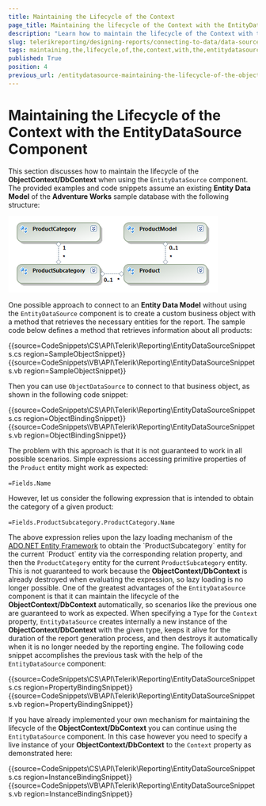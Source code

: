 ```yaml
---
title: Maintaining the Lifecycle of the Context
page_title: Maintaining the lifecycle of the Context with the EntityDataSource component explained
description: "Learn how to maintain the lifecycle of the Context with the EntityDataSource component in Telerik Reporting."
slug: telerikreporting/designing-reports/connecting-to-data/data-source-components/entitydatasource-component/maintaining-the-lifecycle-of-the-context-with-the-entitydatasource-component
tags: maintaining,the,lifecycle,of,the,context,with,the,entitydatasource,component
published: True
position: 4
previous_url: /entitydatasource-maintaining-the-lifecycle-of-the-objectContext
---
```


# Maintaining the Lifecycle of the Context with the EntityDataSource Component

This section discusses how to maintain the lifecycle of the __ObjectContext/DbContext__ when using the `EntityDataSource` component. The provided examples and code snippets assume an existing __Entity Data Model__ of the __Adventure Works__ sample database with the following structure:

![The structure of the Entity Data Model of the Adventure Works sample database we are going to use in the examples](images/DataSources/EntityDataSourceAdventureWorksEntityModel.png)

One possible approach to connect to an __Entity Data Model__ without using the `EntityDataSource` component is to create a custom business object with a method that retrieves the necessary entities for the report. The sample code below defines a method that retrieves information about all products:

{{source=CodeSnippets\CS\API\Telerik\Reporting\EntityDataSourceSnippets.cs region=SampleObjectSnippet}}
{{source=CodeSnippets\VB\API\Telerik\Reporting\EntityDataSourceSnippets.vb region=SampleObjectSnippet}}

Then you can use `ObjectDataSource` to connect to that business object, as shown in the following code snippet:

{{source=CodeSnippets\CS\API\Telerik\Reporting\EntityDataSourceSnippets.cs region=ObjectBindingSnippet}}
{{source=CodeSnippets\VB\API\Telerik\Reporting\EntityDataSourceSnippets.vb region=ObjectBindingSnippet}}

The problem with this approach is that it is not guaranteed to work in all possible scenarios. Simple expressions accessing primitive properties of the `Product` entity might work as expected:

`=Fields.Name`

However, let us consider the following expression that is intended to obtain the category of a given product:

`=Fields.ProductSubcategory.ProductCategory.Name`

The above expression relies upon the lazy loading mechanism of the [ADO.NET Entity Framework](https://learn.microsoft.com/en-us/previous-versions/aa697427(v=vs.80)?redirectedfrom=MSDN) to obtain the `ProductSubcategory` entity for the current `Product` entity via the corresponding relation property, and then the `ProductCategory` entity for the current `ProductSubcategory` entity. This is not guaranteed to work because the __ObjectContext/DbContext__ is already destroyed when evaluating the expression, so lazy loading is no longer possible. One of the greatest advantages of the `EntityDataSource` component is that it can maintain the lifecycle of the __ObjectContext/DbContext__ automatically, so scenarios like the previous one are guaranteed to work as expected. When specifying a `Type` for the `Context` property, `EntityDataSource` creates internally a new instance of the __ObjectContext/DbContext__ with the given type, keeps it alive for the duration of the report generation process, and then destroys it automatically when it is no longer needed by the reporting engine. The following code snippet accomplishes the previous task with the help of the `EntityDataSource` component:

{{source=CodeSnippets\CS\API\Telerik\Reporting\EntityDataSourceSnippets.cs region=PropertyBindingSnippet}}
{{source=CodeSnippets\VB\API\Telerik\Reporting\EntityDataSourceSnippets.vb region=PropertyBindingSnippet}}

If you have already implemented your own mechanism for maintaining the lifecycle of the __ObjectContext/DbContext__ you can continue using the `EntityDataSource` component. In this case however you need to specify a live instance of your __ObjectContext/DbContext__ to the `Context` property as demonstrated here:

{{source=CodeSnippets\CS\API\Telerik\Reporting\EntityDataSourceSnippets.cs region=InstanceBindingSnippet}}
{{source=CodeSnippets\VB\API\Telerik\Reporting\EntityDataSourceSnippets.vb region=InstanceBindingSnippet}}

